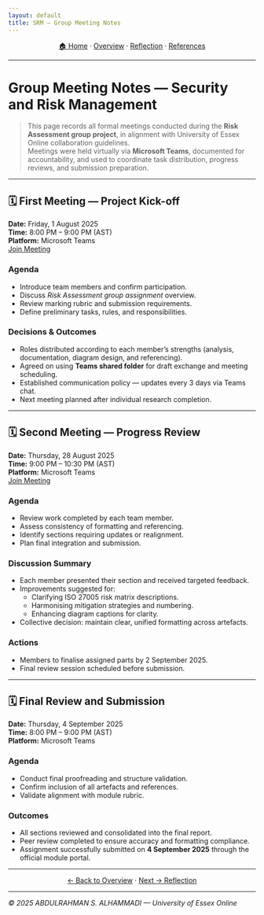```yaml
---
layout: default
title: SRM — Group Meeting Notes
---
```


<nav align="center">
  <a href="/cybersecurity-portfolio-A.S/">🏠 Home</a> ·
  <a href="/cybersecurity-portfolio-A.S/modules/Security-and-Risk-Management/">Overview</a> ·
  <a href="/cybersecurity-portfolio-A.S/modules/Security-and-Risk-Management/reflection">Reflection</a> ·
  <a href="/cybersecurity-portfolio-A.S/modules/Security-and-Risk-Management/references">References</a>
</nav>

---

# Group Meeting Notes — Security and Risk Management

> This page records all formal meetings conducted during the **Risk Assessment group project**, in alignment with University of Essex Online collaboration guidelines.  
> Meetings were held virtually via **Microsoft Teams**, documented for accountability, and used to coordinate task distribution, progress reviews, and submission preparation.

---

## 🗓️ First Meeting — Project Kick-off  
**Date:** Friday, 1 August 2025  
**Time:** 8:00 PM – 9:00 PM (AST)  
**Platform:** Microsoft Teams  
[Join Meeting](https://teams.live.com/meet/9357720248274?p=i6F7yR65882xc6rJmi)

### **Agenda**
- Introduce team members and confirm participation.
- Discuss *Risk Assessment group assignment* overview.
- Review marking rubric and submission requirements.
- Define preliminary tasks, rules, and responsibilities.

### **Decisions & Outcomes**
- Roles distributed according to each member’s strengths (analysis, documentation, diagram design, and referencing).  
- Agreed on using **Teams shared folder** for draft exchange and meeting scheduling.  
- Established communication policy — updates every 3 days via Teams chat.  
- Next meeting planned after individual research completion.

---

## 🗓️ Second Meeting — Progress Review  
**Date:** Thursday, 28 August 2025  
**Time:** 9:00 PM – 10:30 PM (AST)  
**Platform:** Microsoft Teams  
[Join Meeting](https://teams.live.com/meet/932795313789?p=esah5PeMnR3nFZYJFv)

### **Agenda**
- Review work completed by each team member.  
- Assess consistency of formatting and referencing.  
- Identify sections requiring updates or realignment.  
- Plan final integration and submission.

### **Discussion Summary**
- Each member presented their section and received targeted feedback.  
- Improvements suggested for:  
  - Clarifying ISO 27005 risk matrix descriptions.  
  - Harmonising mitigation strategies and numbering.  
  - Enhancing diagram captions for clarity.  
- Collective decision: maintain clear, unified formatting across artefacts.

### **Actions**
- Members to finalise assigned parts by 2 September 2025.  
- Final review session scheduled before submission.  

---

## 🗓️ Final Review and Submission  
**Date:** Thursday, 4 September 2025  
**Time:** 8:00 PM – 9:00 PM (AST)  
**Platform:** Microsoft Teams  

### **Agenda**
- Conduct final proofreading and structure validation.  
- Confirm inclusion of all artefacts and references.  
- Validate alignment with module rubric.  

### **Outcomes**
- All sections reviewed and consolidated into the final report.  
- Peer review completed to ensure accuracy and formatting compliance.  
- Assignment successfully submitted on **4 September 2025** through the official module portal.  

---

<p align="center">
  <a href="/cybersecurity-portfolio-A.S/modules/Security-and-Risk-Management/">← Back to Overview</a> ·
  <a href="/cybersecurity-portfolio-A.S/modules/Security-and-Risk-Management/reflection">Next → Reflection</a>
</p>

---

*© 2025 ABDULRAHMAN S. ALHAMMADI — University of Essex Online*
